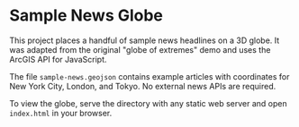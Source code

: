 # Sample News Globe

This project places a handful of sample news headlines on a 3D globe. It was adapted from the original "globe of extremes" demo and uses the ArcGIS API for JavaScript.

The file `sample-news.geojson` contains example articles with coordinates for New York City, London, and Tokyo. No external news APIs are required.

To view the globe, serve the directory with any static web server and open `index.html` in your browser.
